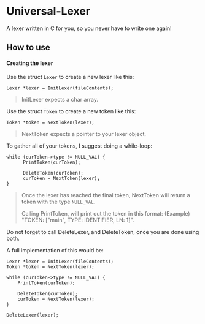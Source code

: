 # Universal-Lexer
A lexer written in C for you, so you never have to write one again!

## How to use

#### Creating the lexer

Use the struct ```Lexer``` to create a new lexer like this:

```Lexer *lexer = InitLexer(fileContents);```

> InitLexer expects a char array. 

Use the struct ```Token``` to create a new token like this:

```Token *token = NextToken(lexer);```

> NextToken expects a pointer to your lexer object.


To gather all of your tokens, I suggest doing a while-loop:

```
while (curToken->type != NULL_VAL) {
      PrintToken(curToken);

      DeleteToken(curToken);
      curToken = NextToken(lexer);
}
```

> Once the lexer has reached the final token, NextToken will return a token with the type ```NULL_VAL```.
> 
> Calling PrintToken, will print out the token in this format: (Example) "TOKEN: ["main", TYPE: IDENTIFIER, LN: 1]".

Do not forget to call DeleteLexer, and DeleteToken, once you are done using both.

A full implementation of this would be:

```
Lexer *lexer = InitLexer(fileContents);
Token *token = NextToken(lexer);

while (curToken->type != NULL_VAL) {
    PrintToken(curToken);

    DeleteToken(curToken);
    curToken = NextToken(lexer);
}

DeleteLexer(lexer);
```
